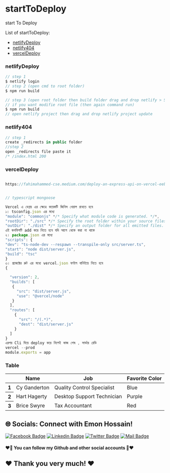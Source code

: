 # startToDeploy
start To Deploy


List of startToDeploy:

- [netlifyDeploy](#netlifyDeploy)
- [netlify404](#netlify404)
- [vercelDeploy](#vercelDeploy)


### netlifyDeploy

```js
// step 1 
$ netlify login
// step 2 (open cmd to root folder)
$ npm run build

// step 3 (open root folder then build folder drag and drop netlify > Sites)
// if you want modifie root file (then again command run)
$ npm run build
// open netlify project then drag and drop netlify project update

```

### netlify404

```js
// step 1 
create _redirects in public folder  
//step 2
open _redirects file paste it
/* /index.html 200

```
### vercelDeploy

```js

https://fahimahammed-cse.medium.com/deploy-an-express-api-on-vercel-eebc13ace629


// typescript mongoose

Vercel এ ডেপ্লয় এর ক্ষেত্রে কয়েকটি জিনিস খেয়াল রাখতে হবে
১। tsconfig.json এর মধ্যে
"module": "commonjs" */* Specify what module code is generated. */*,
"rootDir": "./src" */* Specify the root folder within your source files. */*,
"outDir": "./dist" */* Specify an output folder for all emitted files. */*,
এই কনফিগটি add করে নিতে হবে যদি আগে থেকে করা না থাকে
২। package.json এর মধ্যে
"scripts": {
"dev": "ts-node-dev --respawn --transpile-only src/server.ts",
"start": "node dist/server.js",
"build": "tsc"
}
৩। প্রজেক্টের রুট এর মধ্যে vercel.json ফাইল বানিইয়ে নিতে হবে
{

  "version": 2,
  "builds": [
   {
     "src": "dist/server.js",
     "use": "@vercel/node"
   }
  ],
  "routes": [
    {
      "src": "/(.*)",
      "dest": "dist/server.js"
    }
  ]
}
এরপর Cli দিয়ে deploy করে নিলেই কাজ শেষ , সার্ভার রেডি
vercel --prod
module.exports = app

```


### Table
<div class="overflow-x-auto">
  <table class="table w-full">
    <!-- head -->
    <thead>
      <tr>
        <th></th>
        <th>Name</th>
        <th>Job</th>
        <th>Favorite Color</th>
      </tr>
    </thead>
    <tbody>
      <!-- row 1 -->
      <tr>
        <th>1</th>
        <td>Cy Ganderton</td>
        <td>Quality Control Specialist</td>
        <td>Blue</td>
      </tr>
      <!-- row 2 -->
      <tr>
        <th>2</th>
        <td>Hart Hagerty</td>
        <td>Desktop Support Technician</td>
        <td>Purple</td>
      </tr>
      <!-- row 3 -->
      <tr>
        <th>3</th>
        <td>Brice Swyre</td>
        <td>Tax Accountant</td>
        <td>Red</td>
      </tr>
    </tbody>
  </table>
</div>



## 🌐 Socials: Connect with Emon Hossain!

[![Facebook Badge](https://img.shields.io/badge/Facebook-1877F2?style=for-the-badge&logo=facebook&logoColor=white)](https://fb.com/emonhossain6) [![Linkedin Badge](https://img.shields.io/badge/LinkedIn-0077B5?style=for-the-badge&logo=linkedin&logoColor=white)](https://www.linkedin.com/in/emon007iu/) [![Twitter Badge](https://img.shields.io/badge/Twitter-1DA1F2?style=for-the-badge&logo=twitter&logoColor=white)](https://twitter.com/@emon_hossain7) [![Mail Badge](https://img.shields.io/badge/Gmail-D14836?style=for-the-badge&logo=gmail&logoColor=white)](mailto:emon.hossain.wd@gmail.com)

<h4>❤️🤔 You can follow my Github and other social accounts 🤔❤️</h4>
<h2>❤️ Thank you very much! ❤️</h2>

